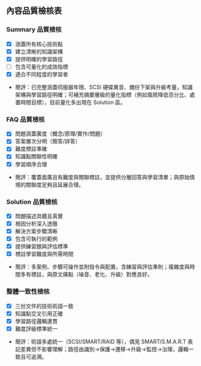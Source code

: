 ## 內容品質檢核表

### Summary 品質檢核
- [x] 涵蓋所有核心技術點
- [x] 建立清晰的知識架構
- [x] 提供明確的學習路徑
- [ ] 包含可量化的成效指標
- [x] 適合不同程度的學習者
- 簡評：已完整涵蓋伺服器年限、SCSI 硬碟異音、備份下架與升級考量，知識架構與學習路徑明確；可補充摘要層級的量化指標（例如風險降低百分比、處置時間目標），目前量化多出現在 Solution 區。

### FAQ 品質檢核
- [x] 問題涵蓋廣度（概念/原理/實作/問題）
- [x] 答案層次分明（簡答/詳答）
- [x] 難度標註準確
- [x] 知識點關聯性明確
- [x] 學習順序合理
- 簡評：覆蓋面廣且有難度與關聯標註，並提供分層回答與學習清單；與原始情境的關聯度足夠且延展合理。

### Solution 品質檢核
- [x] 問題描述具體且真實
- [x] 根因分析深入透徹
- [x] 解決方案步驟清晰
- [x] 包含可執行的範例
- [x] 提供練習題與評估標準
- [x] 標註學習難度與所需時間
- 簡評：多案例、步驟可操作並附指令與配置，含練習與評估準則；複雜度與時間多有標註，與原文痛點（噪音、老化、升級）對應良好。

### 整體一致性檢核
- [x] 三份文件的技術術語一致
- [x] 知識點交叉引用正確
- [x] 學習路徑邏輯連貫
- [x] 難度評級標準統一
- 簡評：術語多處統一（SCSI/SMART/RAID 等），偶見 SMART/S.M.A.R.T 表記差異但不影響理解；路徑由識別→保護→遷移→升級→監控→治理，邏輯一致且可追溯。